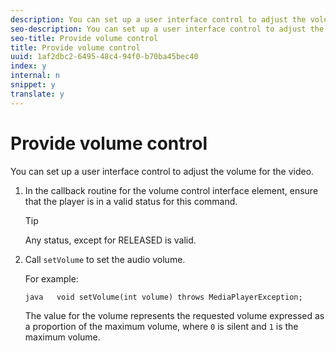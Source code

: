 ```yaml
---
description: You can set up a user interface control to adjust the volume for the video.
seo-description: You can set up a user interface control to adjust the volume for the video.
seo-title: Provide volume control
title: Provide volume control
uuid: 1af2dbc2-6495-48c4-94f0-b70ba45bec40
index: y
internal: n
snippet: y
translate: y
---
```


# Provide volume control

You can set up a user interface control to adjust the volume for the video.


1. In the callback routine for the volume control interface element, ensure that the player is in a valid status for this command.


   >[!TIP]
   >
   >Any status, except for RELEASED is valid.

1. Call `setVolume` to set the audio volume.

   For example: 
   ```
   java   void setVolume(int volume) throws MediaPlayerException;
   ```


   The value for the volume represents the requested volume expressed as a proportion of the maximum volume, where `0` is silent and `1` is the maximum volume. 

